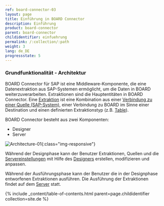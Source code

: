 ```yaml
---
ref: board-connector-03
layout: page
title: Einführung in BOARD Connector
description: Einführung
product: board-connector
parent: board-connector
childidentifier: einfuehrung
permalink: /:collection/:path
weight: 3
lang: de_DE
progressstate: 5
---
```

### Grundfunktionalität - Architektur

BOARD Connector für SAP ist eine Middleware-Komponente, die eine Datenextraktion aus SAP-Systemen ermöglicht, um die Daten in BOARD weiterzuverarbeiten.
Extraktionen sind die Hauptentitäten in BOARD Connector. Eine [Extraktion](./erste-schritte/eine-neue-extraktion-anlegen) ist eine Kombination aus einer [Verbindung zu einer Quelle (SAP-System)](./einfuehrung/sap-verbindungen-anlegen), 
einer Verbindung zu BOARD im Sinne einer Destination und einen definierten Extraktionstyp (z.B. [Table](./table)).

BOARD Connector besteht aus zwei Komponenten:
- Designer
- Server

![Architecture-01](/img/content/Architecture-01.png){:class="img-responsive"}

Während der Designphase kann der Benutzer Extraktionen, Quellen und die [Servereinstellungen](./server/server_einstellungen) mit Hilfe des [Designers](./erste-schritte/bc-designer-overview) erstellen, modifizieren und anpassen. 

Während der Ausführungsphase kann der Benutzer die in der Designphase entworfenen Extraktionen ausführen. Die Ausführung der Extraktionen findet auf dem [Server](./server) statt. 

{% include _content/table-of-contents.html parent=page.childidentifier collection=site.de %}

